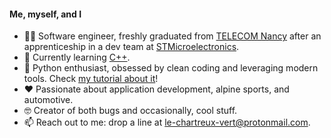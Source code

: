 #### Me, myself, and I

- 👨‍🎓 Software engineer, freshly graduated from [TELECOM Nancy](https://telecomnancy.univ-lorraine.fr/?lang=en) after an apprenticeship in a dev team at [STMicroelectronics](https://www.st.com).
- 🌱 Currently learning [C++](https://fr.wikipedia.org/wiki/C%2B%2B).
- 🐍 Python enthusiast, obsessed by clean coding and leveraging modern tools. Check [my tutorial about it](https://github.com/le-chartreux/modern-python)!
- ❤️ Passionate about application development, alpine sports, and automotive.
- 🤓 Creator of both bugs and occasionally, cool stuff.
- 📫 Reach out to me: drop a line at [le-chartreux-vert@protonmail.com](mailto:le-chartreux-vert@protonmail.com).
